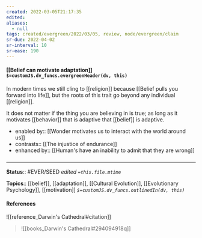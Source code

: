 ```yaml
---
created: 2022-03-05T21:17:35 
edited: 
aliases:
  - null
tags: created/evergreen/2022/03/05, review, node/evergreen/claim
sr-due: 2022-04-02
sr-interval: 10
sr-ease: 190
---
```


#### [[Belief can motivate adaptation]] `$=customJS.dv_funcs.evergreenHeader(dv, this)`

In modern times we still cling to [[religion]] because [[Belief pulls you forward into life]], but the roots of this trait go beyond any individual [[religion]]. 

It does not matter if the thing you are believing in is true; as long as it motivates [[behavior]] that is adaptive that [[belief]] is adaptive.

- enabled by:: [[Wonder motivates us to interact with the world around us]]
- contrasts:: [[The injustice of endurance]]
- enhanced by:: [[Human's have an inability to admit that they are wrong]]

### <hr class="footnote"/>

**Status**:: #EVER/SEED 
*edited `=this.file.mtime`*

**Topics**:: [[belief]], [[adaptation]], [[Cultural Evolution]], [[Evolutionary Psychology]], [[motivation]]
*`$=customJS.dv_funcs.outlinedIn(dv, this)`*

#### References

![[reference_Darwin's Cathedral#citation]]

> ![[books_Darwin's Cathedral#294094918q]]
